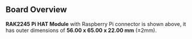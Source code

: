## Board Overview

<rk-img
  src="/assets/images/datasheet/rak2245-pihat/rak2245-dimensions.png"
  width="100%"
  figure-number="2"
  caption="RAK2245 Pi Hat Dimensions"
/>

**RAK2245 Pi HAT Module** with Raspberry Pi connector is shown above, it has outer dimensions of **56.00 x 65.00 x 22.00 mm** (±2mm).

